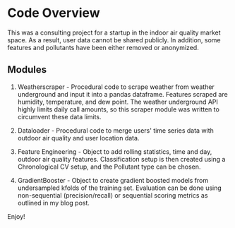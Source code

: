 # Code Overview

This was a consulting project for a startup in the indoor air quality market space. As a result, user data cannot be shared publicly. In addition, some features and pollutants have been either removed or anonymized. 

## Modules

1. Weatherscraper - Procedural code to scrape weather from weather underground and input it into a pandas dataframe. Features scraped are humidity, temperature, and dew point. The weather underground API highly limits daily call amounts, so this scraper module was written to circumvent these data limits. 

2. Dataloader - Procedural code to merge users' time series data with outdoor air quality and user location data.

3. Feature Engineering - Object to add rolling statistics, time and day, outdoor air quality features. Classification setup is then created using a Chronological CV setup, and the Pollutant type can be chosen.

4. GradientBooster - Object to create gradient boosted models from undersampled kfolds of the training set. Evaluation can be done using non-sequential (precision/recall) or sequential scoring metrics as outlined in my blog post.

Enjoy!

